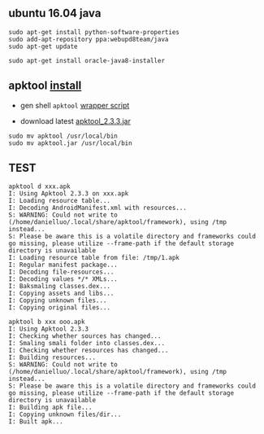 ## ubuntu 16.04 java 

```
sudo apt-get install python-software-properties
sudo add-apt-repository ppa:webupd8team/java
sudo apt-get update

sudo apt-get install oracle-java8-installer
```


## apktool [install](https://ibotpeaches.github.io/Apktool/install/)

* gen shell `apktool` [wrapper script](https://raw.githubusercontent.com/iBotPeaches/Apktool/master/scripts/linux/apktool)

* download latest [apktool_2.3.3.jar](https://bitbucket.org/iBotPeaches/apktool/downloads/apktool_2.3.3.jar)

```
sudo mv apktool /usr/local/bin 
sudo mv apktool.jar /usr/local/bin
```

## TEST

```
apktool d xxx.apk 
I: Using Apktool 2.3.3 on xxx.apk
I: Loading resource table...
I: Decoding AndroidManifest.xml with resources...
S: WARNING: Could not write to (/home/danielluo/.local/share/apktool/framework), using /tmp instead...
S: Please be aware this is a volatile directory and frameworks could go missing, please utilize --frame-path if the default storage directory is unavailable
I: Loading resource table from file: /tmp/1.apk
I: Regular manifest package...
I: Decoding file-resources...
I: Decoding values */* XMLs...
I: Baksmaling classes.dex...
I: Copying assets and libs...
I: Copying unknown files...
I: Copying original files...
```

```
apktool b xxx ooo.apk 
I: Using Apktool 2.3.3
I: Checking whether sources has changed...
I: Smaling smali folder into classes.dex...
I: Checking whether resources has changed...
I: Building resources...
S: WARNING: Could not write to (/home/danielluo/.local/share/apktool/framework), using /tmp instead...
S: Please be aware this is a volatile directory and frameworks could go missing, please utilize --frame-path if the default storage directory is unavailable
I: Building apk file...
I: Copying unknown files/dir...
I: Built apk...
```






